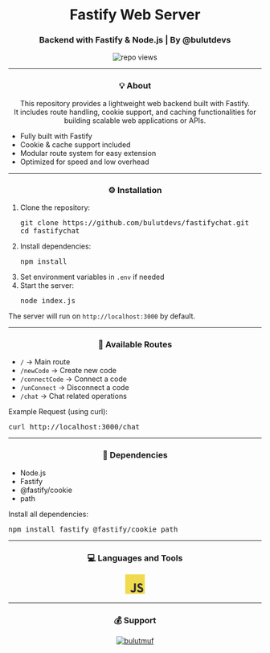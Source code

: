 <h1 align="center">Fastify Web Server</h1>
<h3 align="center">Backend with Fastify & Node.js | By @bulutdevs</h3>

<p align="center"> <img src="https://komarev.com/ghpvc/?username=bulutdevs&label=Repo%20views&color=0e75b6&style=flat" alt="repo views" /> </p>

---

<h3 align="center">💡 About</h3>
<p align="center">
This repository provides a lightweight web backend built with Fastify. <br>
It includes route handling, cookie support, and caching functionalities for building scalable web applications or APIs.
</p>

<ul>
<li>Fully built with Fastify</li>
<li>Cookie & cache support included</li>
<li>Modular route system for easy extension</li>
<li>Optimized for speed and low overhead</li>
</ul>

---

<h3 align="center">⚙️ Installation</h3>
<ol>
<li>Clone the repository:<br>
<pre>git clone https://github.com/bulutdevs/fastifychat.git
cd fastifychat</pre></li>
<li>Install dependencies:<br>
<pre>npm install</pre></li>
<li>Set environment variables in <code>.env</code> if needed</li>
<li>Start the server:<br>
<pre>node index.js</pre></li>
</ol>

<p>The server will run on <code>http://localhost:3000</code> by default.</p>

---

<h3 align="center">📡 Available Routes</h3>
<ul>
<li><code>/</code> → Main route</li>
<li><code>/newCode</code> → Create new code</li>
<li><code>/connectCode</code> → Connect a code</li>
<li><code>/unConnect</code> → Disconnect a code</li>
<li><code>/chat</code> → Chat related operations</li>
</ul>

<p>Example Request (using curl):<br>
<pre>curl http://localhost:3000/chat</pre></p>

---

<h3 align="center">🧩 Dependencies</h3>
<ul>
<li>Node.js</li>
<li>Fastify</li>
<li>@fastify/cookie</li>
<li>path</li>
</ul>

<p>Install all dependencies:<br>
<pre>npm install fastify @fastify/cookie path</pre></p>

---

<h3 align="center">💻 Languages and Tools</h3>
<p align="center"> 
<img src="https://raw.githubusercontent.com/devicons/devicon/master/icons/javascript/javascript-original.svg" alt="JavaScript" width="40" height="40" />
</p>

---

<h3 align="center">💰 Support</h3>
<p align="center"><a href="https://ko-fi.com/bulutmuf"> <img src="https://cdn.ko-fi.com/cdn/kofi3.png?v=3" height="50" width="210" alt="bulutmuf" /></a></p>
